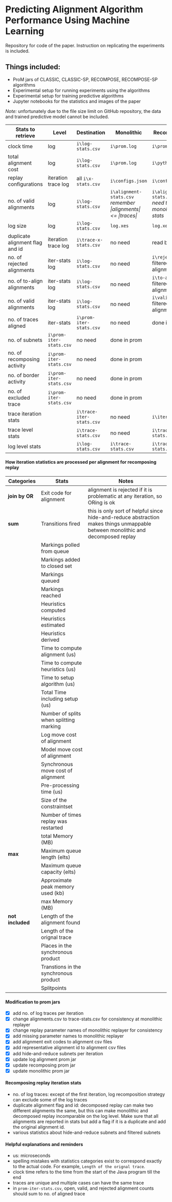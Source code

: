 # Predicting Alignment Algorithm Performance Using Machine Learning
Repository for code of the paper. Instruction on replicating the experiments is included.

## Things included:
- ProM jars of CLASSIC, CLASSIC-SP, RECOMPOSE, RECOMPOSE-SP algorithms
- Experimental setup for running experiments using the algorithms
- Experimental setup for training predictive algorithms
- Jupyter notebooks for the statistics and images of the paper

*Note:* unfortunately due to the file size limit on GitHub repository, the data and trained predictive model cannot be included.

| Stats to retrieve | Level | Destination | Monolithic | Recomposing |
| --- | --- | --- | --- | --- |
| clock time | log | `i\log-stats.csv` | `i\prom.log` | `i\prom.log` |
| total alignment cost | log | `i\log-stats.csv` | `i\prom.log` | `i\python.log` |
| replay configurations | iteration trace log | all `i\x-stats.csv` | `i\configs.json` | `i\configs.json` |
| no. of valid alignments | log | `i\log-stats.csv` | `i\alignment-stats.csv` *remember &#x7c;alignments&#x7c; <= &#x7c;traces&#x7c;* | `i\alignment-stats.csv` *need to equal monolithic stats* |
| log size | log | `i\log-stats.csv` | `log.xes` | `log.xes` |
| duplicate alignment flag and id | iteration trace log | `i\trace-x-stats.csv` | no need | read below |
| no. of rejected alignments | iter-stats log | `i\log-stats.csv` | no need | `i\rejected.csv` filtered by alignment ids |
| no. of to-align alignments | iter-stats log | `i\log-stats.csv` | no need | `i\to-align.csv` filtered by alignment ids |  
| no. of valid alignments | iter-stats log | `i\log-stats.csv` | no need | `i\valid.csv` filtered by alignment ids |
| no. of traces aligned | iter-stats | `i\prom-iter-stats.csv` | no need | done in prom |
| no. of subnets | `i\prom-iter-stats.csv` | no need | done in prom |
| no. of recomposing activity | `i\prom-iter-stats.csv` | no need | done in prom |
| no. of border activity | `i\prom-iter-stats.csv` | no need | done in prom |
| no. of excluded trace | `i\prom-iter-stats.csv` | no need | done in prom |
| trace iteration stats | | `i\trace-iter-stats.csv` | no need | `i\iter-1...n` |
| trace level stats | | `i\trace-stats.csv` | no need | `i\trace-iter-stats.csv` |
| log level stats | | `i\log-stats.csv` | `i\trace-stats.csv` | `i\trace-stats.csv` | 

#### How iteration statistics are processed per alignment for recomposing replay 
| Categories | Stats | Notes |
| --- | --- | --- |
| **join by OR**   | Exit code for alignment | alignment is rejected if it is problematic at any iteration, so ORing is ok |
| **sum**          | Transitions fired | this is only sort of helpful since hide-and-reduce abstraction makes things unmappable between monolithic and decomposed replay |
|                  | Markings polled from queue | |
|                  | Markings added to closed set | |
|                  | Markings queued | | 
|                  | Markings reached | |
|                  | Heuristics computed | |
|                  | Heuristics estimated | |
|                  | Heuristics derived | |
|                  | Time to compute alignment (us) | |
|                  | Time to compute heuristics (us) | |
|                  | Time to setup algorithm (us) | |
|                  | Total Time including setup (us) | |
|                  | Number of splits when splitting marking | |
|                  | Log move cost of alignment | |
|                  | Model move cost of alignment | |
|                  | Synchronous move cost of alignment | |
|                  | Pre-processing time (us) | |
|                  | Size of the constraintset | |
|                  | Number of times replay was restarted | |
|                  | total Memory (MB) | |
| **max**          | Maximum queue length (elts) | |
|                  | Maximum queue capacity (elts) | |
|                  | Approximate peak memory used (kb) | |
|                  | max Memory (MB) | |
| **not included** | Length of the alignment found | |
|                  | Length of the orignal trace | |
|                  | Places in the synchronous product | |
|                  | Transtions in the synchronous product | |
|                  | Splitpoints | |

#### Modification to prom jars
- [x] add no. of log traces per iteration
- [x] change alignments.csv to trace-stats.csv for consistency at monolithic replayer
- [x] change replay parameter names of monolithic replayer for consistency
- [x] add missing parameter names to monolithic replayer
- [x] add alignment exit codes to alignment csv files
- [x] add representative alignment id to alignment csv files
- [x] add hide-and-reduce subnets per iteration
- [x] update log alignment prom jar
- [x] update recomposing prom jar
- [x] update monolithic prom jar 

#### Recomposing replay iteration stats
- no. of log traces: except of the first iteration, log recomposition strategy can exclude some of the log traces
- duplicate alignment flag and id: decomposed replay can make two different alignments the same, but this can make monolithic and decomposed replay incomparable on the log level. Make sure that all alignments are reported in stats but add a flag if it is a duplicate and add the original alignment id.
- various statistics about hide-and-reduce subnets and filtered subnets

#### Helpful explanations and reminders
- us: microseconds
- spelling mistakes with statistics categories exist to correspond exactly to the actual code. For example, `Length of the orignal trace`.
- clock time refers to the time from the start of the Java program till the end
- traces are unique and multiple cases can have the same trace
- in `prom-iter-stats.csv`, open, valid, and rejected alignment counts should sum to no. of aligned trace 
